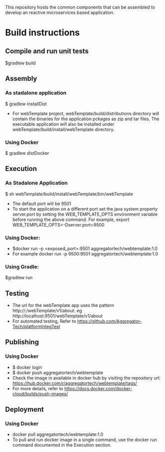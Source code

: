 This repository hosts the common components that can be assembled to develop an reactive microservices based application.

# Build instructions

## Compile and run unit tests
$gradlew build

## Assembly
### As stadalone  application
$ gradlew installDist
* For webTemplate project, webTemplate/build/distributions directory will contain the binaries for the application pckages as zip and tar files. The executable application will also be installed under webTemplate/build/install/webTemplate directory.

### Using Docker
$ gradlew distDocker

## Execution
### As Stadalone Application
$ sh webTemplate/build/install/webTemplate/bin/webTemplate
* The default port will be 9501
* To start the application on a different port set the java system property server.port by setting the WEB_TEMPLATE_OPTS environment variable before running the above command. For example, export WEB_TEMPLATE_OPTS=-Dserver.port=9500

### Using Docker:
* $docker run -p <exposed_port>:9501 aggregatortech/webtemplate:1.0
* For example docker run -p 9500:9501 aggregatortech/webtemplate:1.0

### Using Gradle: 
$gradlew run


## Testing
* The url for the webTemplate app uses the pattern http://<host>:<port>/webTemplate/v1/about. eg http://localhost:9501/webTemplate/v1/about
* For automated testing, Refer to https://github.com/Aggregator-Tech/platformIntegTest

## Publishing
### Using Docker
* $ docker login
* $ docker push aggregatortech/webtemplate
* Check the image in available in docker hub by visiting the repository url: https://hub.docker.com/r/aggregatortech/webtemplate/tags/
* For more details, refer to https://docs.docker.com/docker-cloud/builds/push-images/

## Deployment
### Using Docker
* docker pull aggregatortech/webtemplate:1.0
* To pull and run docker image in a single command, use the docker run command documented in the Execution section.
